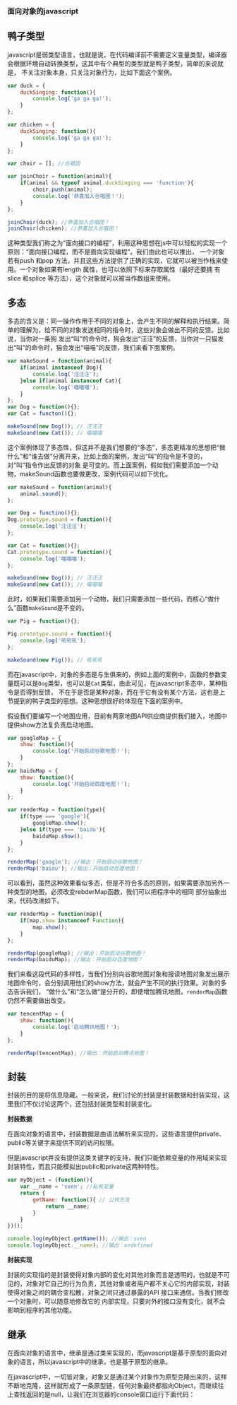 ﻿---
sidebarDepth: 2
---

### 面向对象的javascript

## 鸭子类型

javascript是弱类型语言，也就是说，在代码编译前不需要定义变量类型，编译器会根据环境自动转换类型，这其中有个典型的类型就是鸭子类型，简单的来说就是，
不关注对象本身，只关注对象行为，比如下面这个案例。

```javascript
var duck = {
	duckSinging: function(){
		console.log('ga ga ga!');
	}
};

var chicken = {
	duckSinging: function(){
		console.log('ga ga ga!');
	}
};

var choir = []; //合唱团

var joinChoir = function(animal){
	if(animal && typeof animal.duckSinging === 'function'){
		choir.push(animal);
		console.log('恭喜加入合唱团！');
	}
};

joinChoir(duck); //恭喜加入合唱团！
joinChoir(chicken); //恭喜加入合唱团！
```

这种类型我们称之为“面向接口的编程”，利用这种思想在js中可以轻松的实现一个原则：“面向接口编程，而不是面向实现编程”。我们由此也可以推出，
一个对象若有push 和pop 方法，并且这些方法提供了正确的实现，它就可以被当作栈来使用。一个对象如果有length 属性，也可以依照下标来存取属性（最好还要拥
有slice 和splice 等方法），这个对象就可以被当作数组来使用。

## 多态

多态的含义是：同一操作作用于不同的对象上，会产生不同的解释和执行结果。简单的理解为，给不同的对象发送相同的指令时，这些对象会做出不同的反馈。比如说，当你对一条狗
发出“叫”的命令时，狗会发出“汪汪”的反馈，当你对一只猫发出“叫”的命令时，猫会发出“喵喵”的反馈，我们来看下面案例。

```javascript
var makeSound = function(animal){
	if(animal instanceof Dog){
		console.log('汪汪汪');
	}else if(animal instanceof Cat){
		console.log('喵喵喵');
	}
};
var Dog = function(){};
var Cat = functon(){};

makeSound(new Dog()); // 汪汪汪
makeSound(new Cat()); // 喵喵喵
```

这个案例体现了多态性，但这并不是我们想要的“多态”，多态更精准的思想把“做什么”和“谁去做”分离开来，比如上面的案例，发出“叫”的指令是不变的，对“叫”指令作出反馈的对象
是可变的。而上面案例，假如我们需要添加一个动物，makeSound函数也要做更改，案例代码可以如下优化。

```javascript
var makeSound = function(animal){
	animal.sound();
};

var Dog = functino(){};
Dog.prototype.sound = function(){
	console.log('汪汪汪');
};

var Cat = function(){};
Cat.prototype.sound = function(){
	console.log('喵喵喵');
};

makeSound(new Dog()); // 汪汪汪
makeSound(new Cat()); // 喵喵喵
```

此时，如果我们需要添加另一个动物，我们只需要添加一些代码，而核心“做什么”函数`makeSound`是不变的。

```javascript
var Pig = function(){};

Pig.prototype.sound = function(){
	console.log('吼吼吼');
};

makeSound(new Pig()); // 吼吼吼
```

而在javascript中，对象的多态是与生俱来的，例如上面的案例中，函数的参数变量既可以是`Dog`类型，也可以是`Cat`类型，由此可见，在javascript多态中，某种指令是否得到反馈，
不在于是否是某种对象，而在于它有没有某个方法，这也是上节提到的鸭子类型的思想。这种思想很好的体现在下面的案例中。

假设我们要编写一个地图应用，目前有两家地图API供应商提供我们接入，地图中提供show方法复负责启动地图。

```javascript
var googleMap = {
	show: function(){
		console.log('开始启动谷歌地图！');
	}
};
var baiduMap = {
	show: function(){
		console.log('开始启动百度地图！');
	}
};

var renderMap = function(type){
	if(type === 'google'){
		googleMap.show();
	}else if(type === 'baidu'){
		baiduMap.show();
	}
};

renderMap('google'); //输出：开始启动谷歌地图！
renderMap('baidu'); //输出：开始启动百度地图！
```

可以看到，虽然这种效果看似多态，但是不符合多态的原则，如果需要添加另外一种类型的地图，必须改变rebderMap函数，我们可以把程序中的相同
部分抽象出来，代码改进如下。

```javascript
var renderMap = function(map){
	if(map.show instanceof Function){
		map.show();
	}
};

renderMap(googleMap); //输出：开始启动谷歌地图！
renderMap(baiduMap); //输出：开始启动百度地图！
```

我们来看这段代码的多样性，当我们分别向谷歌地图对象和报读地图对象发出展示地图命令时，会分别调用他们的show方法，就会产生不同的执行效果。对象的多态告诉我们，
“做什么”和“怎么做”是分开的，即使增加腾讯地图，`renderMap`函数仍然不需要做出改变。

```javascript
var tencentMap = {
	show: function(){
		console.log('启动腾讯地图！');
	}
};

renderMap(tencentMap); //输出：开始启动腾讯地图！
```

## 封装

封装的目的是将信息隐藏。一般来说，我们讨论的封装是封装数据和封装实现，这里我们不仅讨论这两个，还包括封装类型和封装变化。

**封装数据**

在面向对象的语言中，封装数据是由语法解析来实现的，这些语言提供private、public等关键字来提供不同的访问权限。

但是javascript并没有提供这类关键字的支持，我们只能依赖变量的作用域来实现封装特性，而且只能模拟出public和private这两种特性。

```javascript
var myObject = (function(){
	var __name = 'sven'; //私有变量
	return {
		getName: function(){ // 公共方法
			return __name;
		}
	}
})();

console.log(myObject.getName()); //输出：sven
console.log(myObject.__name); //输出：undefined
```

**封装实现**

封装的实现指的是封装使得对象内部的变化对其他对象而言是透明的，也就是不可见的，对象对它自己的行为负责，其他对象或者用户都不关心它的内部实现，封装使得对象之间的耦合变松散，对象之间只通过暴露的API 接口来通信。当我们修改一个对象时，可以随意地修改它的
内部实现，只要对外的接口没有变化，就不会影响到程序的其他功能。

## 继承

在面向对象的语言中，继承是通过类来实现的，而javascript是基于原型的面向对象的语言，所以javascript中的继承，也是基于原型的继承。

在javascript中，一切皆对象，对象又是通过某个对象作为原型克隆出来的，这样不断地克隆，这样就形成了一条原型链，任何对象最终都指向Object，而继续往上查找返回的是null，让我们在浏览器的console窗口运行下面代码：

```javascript

```
